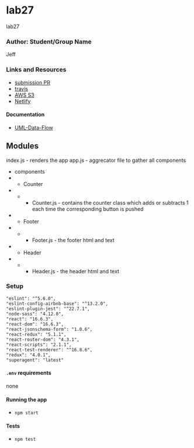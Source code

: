 # lab27
lab27

### Author: Student/Group Name
Jeff

### Links and Resources
* [submission PR](https://github.com/jeff-401-js/lab27/pull/1)
* [travis](https://www.travis-ci.com/jeff-401-js/lab27)
* [AWS S3](http://lab2727.s3-website-us-west-2.amazonaws.com/)
* [Netlify](https://cranky-pike-15e435.netlify.com/)

#### Documentation
* [UML-Data-Flow](./assets/lab27.jpg)


## Modules
index.js - renders the app
app.js - aggrecator file to gather all components
* components
* * Counter
* * * Counter.js - contains the counter class which adds or subtracts 1 each time the corresponding button is pushed
* * Footer
* * * Footer.js - the footer html and text
* * Header
* * * Header.js - the header html and text

### Setup
    "eslint": "^5.6.0",
    "eslint-config-airbnb-base": "^13.2.0",
    "eslint-plugin-jest": "^22.7.1",
    "node-sass": "4.12.0",
    "react": "16.6.3",
    "react-dom": "16.6.3",
    "react-jsonschema-form": "1.0.6",
    "react-redux": "5.1.1",
    "react-router-dom": "4.3.1",
    "react-scripts": "2.1.1",
    "react-test-renderer": "^16.8.6",
    "redux": "4.0.1",
    "superagent": "latest"

#### `.env` requirements
none

#### Running the app
* `npm start`


#### Tests
* `npm test`
